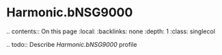 

# Harmonic.bNSG9000

.. contents:: On this page
    :local:
    :backlinks: none
    :depth: 1
    :class: singlecol

.. todo::
    Describe *Harmonic.bNSG9000* profile

